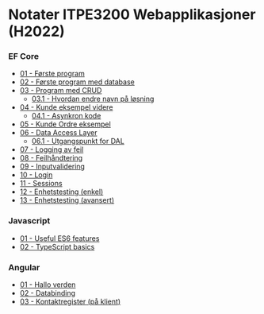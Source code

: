 # Notater ITPE3200 Webapplikasjoner (H2022)

### EF Core

- <a href="../master/01 - Første program.md">01 - Første program</a>
- <a href="../master/02 - Første program med database.md">02 - Første program med database</a>
- <a href="../master/03 - Program med CRUD.md">03 - Program med CRUD</a>
    - <a href="../master/03.1 - Hvordan endre navn på løsning.md">03.1 - Hvordan endre navn på løsning</a>
- <a href="../master/04 - Kunde eksempel videre.md">04 - Kunde eksempel videre</a>
    - <a href="../master/04.1 - Asynkron kode.md">04.1 - Asynkron kode</a>
- <a href="../master/05 - Kunde Ordre eksempel.md">05 - Kunde Ordre eksempel</a>
- <a href="../master/06 - Data Access Layer.md">06 - Data Access Layer</a>
    - <a href="../master/06.1 - Utgangspunkt for DAL.md">06.1 - Utgangspunkt for DAL</a>
- <a href="../master/07 - Logging.md">07 - Logging av feil</a>
- <a href="../master/08 - Feilhåndtering.md">08 - Feilhåndtering</a>
- <a href="../master/09 - Inputvalidering.md">09 - Inputvalidering</a>
- <a href="../master/10 - Login.md">10 - Login</a>
- <a href="../master/11 - Sessions.md">11 - Sessions</a>
- <a href="../master/12 - Enhetstesting (enkel).md">12 - Enhetstesting (enkel)</a>
- <a href="../master/13 - Enhetstesting (avansert).md">13 - Enhetstesting (avansert)</a>

### Javascript

- <a href="../master/Javascript/01 - ES6 features.md">01 - Useful ES6 features</a>
- <a href="../master/Javascript/02 - Typescript.md">02 - TypeScript basics</a>

### Angular
- <a href="../master/Angular/01 - Hallo verden.md">01 - Hallo verden</a>
- <a href="../master/Angular/02 - Databinding.md">02 - Databinding</a>
- <a href="../master/Angular/03 - Kontaktregister.md">03 - Kontaktregister (på klient)</a>